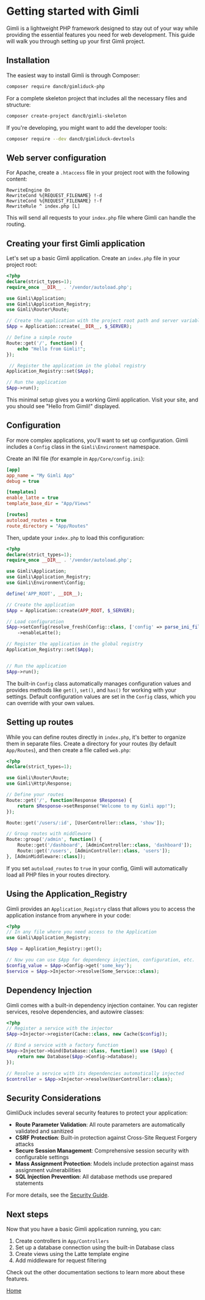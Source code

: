 # Getting started with Gimli

Gimli is a lightweight PHP framework designed to stay out of your way while providing the essential features you need for web development. This guide will walk you through setting up your first Gimli project.

## Installation

The easiest way to install Gimli is through Composer:

```bash
composer require danc0/gimliduck-php
```

For a complete skeleton project that includes all the necessary files and structure:

```bash
composer create-project danc0/gimli-skeleton
```

If you're developing, you might want to add the developer tools:

```bash
composer require --dev danc0/gimliduck-devtools
```

## Web server configuration

For Apache, create a `.htaccess` file in your project root with the following content:

```
RewriteEngine On
RewriteCond %{REQUEST_FILENAME} !-d
RewriteCond %{REQUEST_FILENAME} !-f
RewriteRule ^ index.php [L]
```

This will send all requests to your `index.php` file where Gimli can handle the routing.

## Creating your first Gimli application

Let's set up a basic Gimli application. Create an `index.php` file in your project root:

```php
<?php
declare(strict_types=1);
require_once __DIR__ . '/vendor/autoload.php';

use Gimli\Application;
use Gimli\Application_Registry;
use Gimli\Router\Route;

// Create the application with the project root path and server variables
$App = Application::create(__DIR__, $_SERVER);

// Define a simple route
Route::get('/', function() {
    echo "Hello from Gimli!";
});

 // Register the application in the global registry
Application_Registry::set($App);

// Run the application
$App->run();
```

This minimal setup gives you a working Gimli application. Visit your site, and you should see "Hello from Gimli!" displayed.

## Configuration

For more complex applications, you'll want to set up configuration. Gimli includes a `Config` class in the `Gimli\Environment` namespace.

Create an INI file (for example in `App/Core/config.ini`):

```ini
[app]
app_name = "My Gimli App"
debug = true

[templates]
enable_latte = true
template_base_dir = "App/Views"

[routes]
autoload_routes = true
route_directory = "App/Routes"
```

Then, update your `index.php` to load this configuration:

```php
<?php
declare(strict_types=1);
require_once __DIR__ . '/vendor/autoload.php';

use Gimli\Application;
use Gimli\Application_Registry;
use Gimli\Environment\Config;

define('APP_ROOT', __DIR__);

// Create the application
$App = Application::create(APP_ROOT, $_SERVER);

// Load configuration
$App->setConfig(resolve_fresh(Config::class, ['config' => parse_ini_file(APP_ROOT . '/App/Core/config.ini', true)], $App))
    ->enableLatte();

// Register the application in the global registry
Application_Registry::set($App);


// Run the application
$App->run();
```

The built-in `Config` class automatically manages configuration values and provides methods like `get()`, `set()`, and `has()` for working with your settings. Default configuration values are set in the `Config` class, which you can override with your own values.

## Setting up routes

While you can define routes directly in `index.php`, it's better to organize them in separate files. Create a directory for your routes (by default `App/Routes`), and then create a file called `web.php`:

```php
<?php
declare(strict_types=1);

use Gimli\Router\Route;
use Gimli\Http\Response;

// Define your routes
Route::get('/', function(Response $Response) {
    return $Response->setResponse("Welcome to my Gimli app!");
});

Route::get('/users/:id', [UserController::class, 'show']);

// Group routes with middleware
Route::group('/admin', function() {
    Route::get('/dashboard', [AdminController::class, 'dashboard']);
    Route::get('/users', [AdminController::class, 'users']);
}, [AdminMiddleware::class]);
```

If you set `autoload_routes` to `true` in your config, Gimli will automatically load all PHP files in your routes directory.

## Using the Application_Registry

Gimli provides an `Application_Registry` class that allows you to access the application instance from anywhere in your code:

```php
<?php
// In any file where you need access to the Application
use Gimli\Application_Registry;

$App = Application_Registry::get();

// Now you can use $App for dependency injection, configuration, etc.
$config_value = $App->Config->get('some_key');
$service = $App->Injector->resolve(Some_Service::class);
```

## Dependency Injection

Gimli comes with a built-in dependency injection container. You can register services, resolve dependencies, and autowire classes:

```php
<?php
// Register a service with the injector
$App->Injector->register(Cache::class, new Cache($config));

// Bind a service with a factory function
$App->Injector->bind(Database::class, function() use ($App) {
    return new Database($App->Config->database);
});

// Resolve a service with its dependencies automatically injected
$controller = $App->Injector->resolve(UserController::class);
```

## Security Considerations

GimliDuck includes several security features to protect your application:

- **Route Parameter Validation**: All route parameters are automatically validated and sanitized
- **CSRF Protection**: Built-in protection against Cross-Site Request Forgery attacks
- **Secure Session Management**: Comprehensive session security with configurable settings
- **Mass Assignment Protection**: Models include protection against mass assignment vulnerabilities
- **SQL Injection Prevention**: All database methods use prepared statements

For more details, see the [Security Guide](99-Security_Guide.md).

## Next steps

Now that you have a basic Gimli application running, you can:

1. Create controllers in `App/Controllers`
2. Set up a database connection using the built-in Database class
3. Create views using the Latte template engine
4. Add middleware for request filtering

Check out the other documentation sections to learn more about these features.

[Home](https://dvnc0.github.io/gimli-php/)

